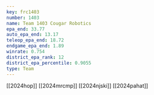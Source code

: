 ```yaml
---
key: frc1403
number: 1403
name: Team 1403 Cougar Robotics
epa_end: 33.77
auto_epa_end: 13.17
teleop_epa_end: 18.72
endgame_epa_end: 1.89
winrate: 0.754
district_epa_rank: 12
district_epa_percentile: 0.9055
type: Team
---
```

[[2024hop]]
[[2024mrcmp]]
[[2024njski]]
[[2024pahat]]
